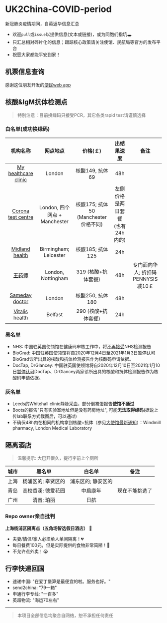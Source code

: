 # UK2China-COVID-period
新冠肺炎疫情期间，自英返华信息汇总 
- 欢迎`pull`或`issue`以提供信息(文本或链接)，或为同胞们指坑🕳
- 只汇总相对碎片化的信息；跟踪核心政策请关注使馆、民航局等官方的发布平台
- 祝愿大家都能平安到家！

## 机票信息查询
感谢这位朋友开发的[便民web app](https://flights.vincentc.us/)

## 核酸&IgM抗体检测点
> 特别注意：目前换绿码只接受PCR，其它各类rapid test请谨慎选择

### 白名单(成功换绿码)
|                               机构名称                              	|        网点地点        	|      价格(￡)     	|           出结果速度          	| 备注 |
|:-------------------------------------------------------------------:	|:----------------------:	|:---------------:	|:-----------------------------:	|:-----: |
| [My healthcare clinic](https://myhealthcareclinic.com/medical/covid-19-testing/) 	| London 	| 核酸149, 抗体69 	| 48h 	| |
| [Corona test centre](https://www.coronatestcentre.com/products/covid-19-pcr-fit-to-fly-test-for-travel) | London, 四个网点 + Manchester	| 核酸175; 抗体50 (Manchester价格不同)| 左侧价格是两日套餐 (也有24h内的) | |
| [Midland health](https://midlandhealth.co.uk/tests-and-diagnostics/covid-19/) | Birmingham; Leicester 	| 核酸185; 抗体125| 24h | |
| [王药师](https://optipharmpharmacy.co.uk/) | London, Nottingham	| 319 (核酸+抗体套餐)| 48h |专门面向华人; 折扣码PENNYSIS减10￡ |
| [Sameday doctor](https://samedaydoctor.org/service/covid-19-coronovirus-antibody-testing/) | London	| 核酸250, 抗体180| 48h ||
| [Vitalis health](https://vitalishealth.co.uk/covid-pcr-test-for-travel-and-travel-certificate) | Belfast	| 290 (核酸+抗体套餐)| 24h ||


### 黑名单
- NHS: 中国驻英国使领馆在健康码审核工作中，将[不再接受](http://www.chinese-embassy.org.uk/chn/lqfw/t1832347.htm)NHS检测报告
- BioGrad: 中国驻英国使领馆将自2020年12月4日至2021年1月3日[暂停认可](http://www.chinese-embassy.org.uk/chn/lsfw/lsxz/t1837751.htm)
BioGrad诊所出具的核酸和抗体检测报告作为核酸码申请依据。
- DocTap, DrGlancey: 中国驻英国使领馆将自2020年12月10日至2021年1月10日[暂停认可](http://www.chinese-embassy.org.uk/chn/lqfw/t1839020.htm)DocTap、DrGlancey两家诊所出具的核酸和抗体检测报告作为核酸码申请依据。
### 灰名单
- Leeds的Whitehall clinic静脉采血，部分倒霉蛋报告**使馆不通过** 
- Boots的报告"只有实验室地址但是没有药房地址", 可能**无法取得绿码**(据说上传lab联系方式截图后，可以通过)
- 不确保48h内在相同的机构拿到核酸+抗体（参见[大使馆最新通知](http://www.chinese-embassy.org.uk/chn/lsfw/lsxz/t1838196.htm)）：Windmill pharmacy, London Medical Laboratory 

## 隔离酒店
> 温馨提示: 大巴开很久，提行李前上个厕所

|城市 | 黑名单	| 白名单| 备注 |
|:---:|:---:	|:---:|:-----: |
|上海|杨浦区的; 奉贤区的|浦东区的; 静安区的||
|青岛|高校香澜; 德爱花园|中启康年|现在不能挑选了|
|广州|清音; 珀丽|日航||


### Repo owner亲自批判
**上海杨浦区隔离点（五角场智选假日酒店）** :fu:
- 夫妻/情侣/家人必须单人单间隔离！:broken_heart:
- 每日餐费100元，但是实际提供的食物非常简陋！:shit:
- 不允许点外卖！:sob:



## 行李快递回国
- 速递中国: "在爱丁堡算是最便宜的啦。服务也好。"
- send2china: "79一箱"
- 申通行李专线: "一百多"
- 英超物流: "海运70左右"

---

> 本项目全部信息均聚合自网络，恕不承担任何责任
